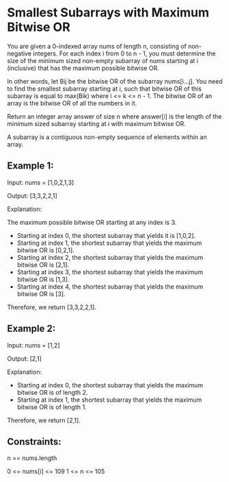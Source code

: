 # Smallest Subarrays with Maximum Bitwise OR
You are given a 0-indexed array nums of length n, consisting of non-negative integers. For each index i from 0 to n - 1, you must determine the size of the minimum sized non-empty subarray of nums starting at i (inclusive) that has the maximum possible bitwise OR.

In other words, let Bij be the bitwise OR of the subarray nums[i...j]. You need to find the smallest subarray starting at i, such that bitwise OR of this subarray is equal to max(Bik) where i <= k <= n - 1.
The bitwise OR of an array is the bitwise OR of all the numbers in it.

Return an integer array answer of size n where answer[i] is the length of the minimum sized subarray starting at i with maximum bitwise OR.

A subarray is a contiguous non-empty sequence of elements within an array.

 

## Example 1:

Input: nums = [1,0,2,1,3]

Output: [3,3,2,2,1]

Explanation:

The maximum possible bitwise OR starting at any index is 3. 

- Starting at index 0, the shortest subarray that yields it is [1,0,2].
- Starting at index 1, the shortest subarray that yields the maximum bitwise OR is [0,2,1].
- Starting at index 2, the shortest subarray that yields the maximum bitwise OR is [2,1].
- Starting at index 3, the shortest subarray that yields the maximum bitwise OR is [1,3].
- Starting at index 4, the shortest subarray that yields the maximum bitwise OR is [3].
  
Therefore, we return [3,3,2,2,1].

## Example 2:

Input: nums = [1,2]

Output: [2,1]

Explanation:

- Starting at index 0, the shortest subarray that yields the maximum bitwise OR is of length 2.
- Starting at index 1, the shortest subarray that yields the maximum bitwise OR is of length 1.

Therefore, we return [2,1].
 

## Constraints:

n == nums.length

0 <= nums[i] <= 109
1 <= n <= 105

